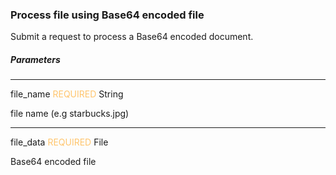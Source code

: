 <h3 className="h3-title">Process file using Base64 encoded file</h3>


<p className="p-text">Submit a request to process a Base64 encoded document.</p>

<h5 className="h5-title">Parameters</h5>

---
<span className="parameter-text">file_name</span> <span style="color: #FFC56D;font-size: 14px" className="parameter-info">REQUIRED</span> <span className="parameter-info">String</span>

<p className="p-text">file name (e.g starbucks.jpg)</p>

---

<span className="parameter-text">file_data</span> <span style="color: #FFC56D;font-size: 14px" className="parameter-info">REQUIRED</span> <span className="parameter-info">File</span>

<p className="p-text">Base64 encoded file</p>
